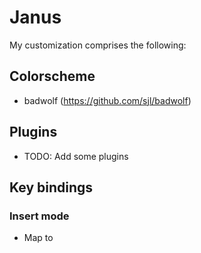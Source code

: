 Janus
=====

My customization comprises the following:

## Colorscheme

* badwolf (https://github.com/sjl/badwolf)

## Plugins

* TODO: Add some plugins

## Key bindings

### Insert mode

* Map <j><j> to <esc>
